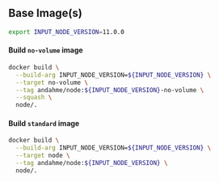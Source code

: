 ## Base Image(s)

```bash
export INPUT_NODE_VERSION=11.0.0
```


#### Build `no-volume` image
```bash
docker build \
  --build-arg INPUT_NODE_VERSION=${INPUT_NODE_VERSION} \
  --target no-volume \
  --tag andahme/node:${INPUT_NODE_VERSION}-no-volume \
  --squash \
  node/.
```

#### Build `standard` image
```bash
docker build \
  --build-arg INPUT_NODE_VERSION=${INPUT_NODE_VERSION} \
  --target node \
  --tag andahme/node:${INPUT_NODE_VERSION} \
  node/.
```

